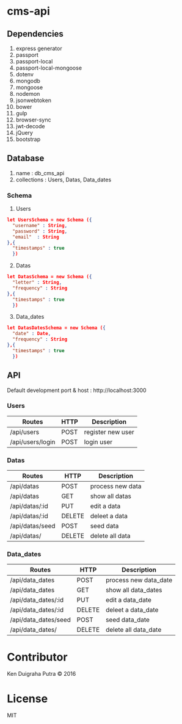 # cms-api

## Dependencies
1. express generator
2. passport
3. passport-local
4. passport-local-mongoose
5. dotenv
6. mongodb
7. mongoose
8. nodemon
9. jsonwebtoken
10. bower
11. gulp
12. browser-sync
13. jwt-decode
14. jQuery
15. bootstrap

## Database
1. name : db_cms_api
2. collections : Users, Datas, Data_dates

### Schema
1. Users
```json
let UsersSchema = new Schema ({
  "username" : String,
  "password" : String,
  "email"  : String
},{
  "timestamps" : true
  })
```

2. Datas
```json
let DatasSchema = new Schema ({
  "letter" : String,
  "frequency" : String
},{
  "timestamps" : true
  })
```

3. Data_dates
```json
let DatasDatesSchema = new Schema ({
  "date" : Date,
  "frequency" : String
},{
  "timestamps" : true
  })
```

## API
Default development port & host : http://localhost:3000

### Users
| Routes | HTTP | Description |
|--------|------|-------------|
| /api/users | POST | register new user |
| /api/users/login | POST | login user |


### Datas
| Routes | HTTP | Description |
|--------|------|-------------|
| /api/datas | POST | process new data |
| /api/datas | GET | show all datas |
| /api/datas/:id | PUT | edit a data |
| /api/datas/:id | DELETE | deleet a data |
| /api/datas/seed | POST | seed data |
| /api/datas/ | DELETE | delete all data |

### Data_dates
| Routes | HTTP | Description |
|--------|------|-------------|
| /api/data_dates | POST | process new data_date |
| /api/data_dates | GET | show all data_dates |
| /api/data_dates/:id | PUT | edit a data_date |
| /api/data_dates/:id | DELETE | deleet a data_date |
| /api/data_dates/seed | POST | seed data_date |
| /api/data_dates/ | DELETE | delete all data_date |

# Contributor
Ken Duigraha Putra &copy; 2016

# License
MIT
